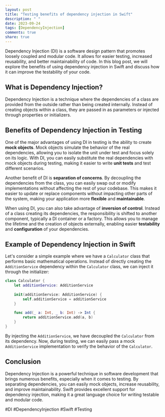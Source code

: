 ```yaml
---
layout: post
title: "Testing benefits of dependency injection in Swift"
description: " "
date: 2023-09-24
tags: [DependencyInjection]
comments: true
share: true
---
```


Dependency Injection (DI) is a software design pattern that promotes loosely coupled and modular code. It allows for easier testing, increased reusability, and better maintainability of code. In this blog post, we will explore the benefits of using dependency injection in Swift and discuss how it can improve the testability of your code.

## What is Dependency Injection?

Dependency Injection is a technique where the dependencies of a class are provided from the outside rather than being created internally. Instead of creating objects within a class, they are passed in as parameters or injected through properties or initializers. 

## Benefits of Dependency Injection in Testing

One of the major advantages of using DI in testing is the ability to create **mock objects**. Mock objects simulate the behavior of the real dependencies, allowing you to isolate the unit under test and focus solely on its logic. With DI, you can easily substitute the real dependencies with mock objects during testing, making it easier to write **unit tests** and test different scenarios.

Another benefit of DI is **separation of concerns**. By decoupling the dependencies from the class, you can easily swap out or modify implementations without affecting the rest of your codebase. This makes it easier to update or replace components without impacting other parts of the system, making your application more **flexible** and **maintainable**.

When using DI, you can also take advantage of **inversion of control**. Instead of a class creating its dependencies, the responsibility is shifted to another component, typically a DI container or a factory. This allows you to manage the lifetime and the creation of objects externally, enabling easier **testability** and **configuration** of your dependencies.

## Example of Dependency Injection in Swift

Let's consider a simple example where we have a `Calculator` class that performs basic mathematical operations. Instead of directly creating the `AdditionService` dependency within the `Calculator` class, we can inject it through the initializer:

```swift
class Calculator {
    let additionService: AdditionService
    
    init(additionService: AdditionService) {
        self.additionService = additionService
    }
    
    func add(_ a: Int, _ b: Int) -> Int {
        return additionService.add(a, b)
    }
}
```

By injecting the `AdditionService`, we have decoupled the `Calculator` from its dependency. Now, during testing, we can easily pass a mock `AdditionService` implementation to verify the behavior of the `Calculator`.

## Conclusion

Dependency Injection is a powerful technique in software development that brings numerous benefits, especially when it comes to testing. By separating dependencies, you can easily mock objects, increase reusability, and improve maintainability. Swift provides excellent support for dependency injection, making it a great language choice for writing testable and modular code.

#DI #DependencyInjection #Swift #Testing